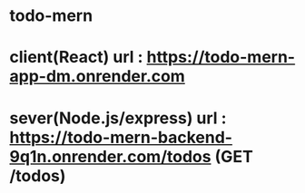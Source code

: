 # todo-mern

# client(React) url : https://todo-mern-app-dm.onrender.com

# sever(Node.js/express) url : https://todo-mern-backend-9q1n.onrender.com/todos (GET /todos) 
